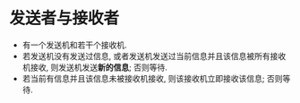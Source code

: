 # 发送者与接收者

- 有一个发送机和若干个接收机.
- 若发送机没有发送过信息, 或者发送机发送过当前信息并且该信息被所有接收机接收, 则发送机发送**新的信息**; 否则等待.
- 若当前有信息并且该信息未被接收机接收, 则该接收机立即接收该信息; 否则等待.
